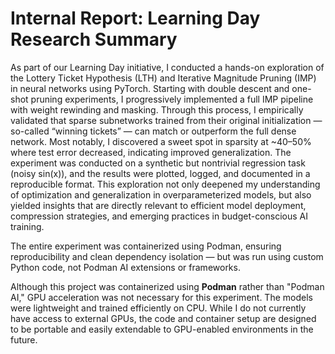# Internal Report: Learning Day Research Summary
As part of our Learning Day initiative, I conducted a hands-on exploration of the Lottery Ticket Hypothesis (LTH) and Iterative Magnitude Pruning (IMP) in neural networks using PyTorch. Starting with double descent and one-shot pruning experiments, I progressively implemented a full IMP pipeline with weight rewinding and masking. Through this process, I empirically validated that sparse subnetworks trained from their original initialization — so-called “winning tickets” — can match or outperform the full dense network. Most notably, I discovered a sweet spot in sparsity at ~40–50% where test error decreased, indicating improved generalization. The experiment was conducted on a synthetic but nontrivial regression task (noisy sin(x)), and the results were plotted, logged, and documented in a reproducible format. This exploration not only deepened my understanding of optimization and generalization in overparameterized models, but also yielded insights that are directly relevant to efficient model deployment, compression strategies, and emerging practices in budget-conscious AI training.

The entire experiment was containerized using Podman, ensuring reproducibility and clean dependency isolation — but was run using custom Python code, not Podman AI extensions or frameworks.

Although this project was containerized using **Podman** rather than "Podman AI," GPU acceleration was not necessary for this experiment. The models were lightweight and trained efficiently on CPU. While I do not currently have access to external GPUs, the code and container setup are designed to be portable and easily extendable to GPU-enabled environments in the future.
